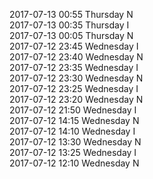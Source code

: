 2017-07-13 00:55 Thursday  N  
2017-07-13 00:35 Thursday  I  
2017-07-13 00:05 Thursday  N  
2017-07-12 23:45 Wednesday  I  
2017-07-12 23:40 Wednesday  N  
2017-07-12 23:35 Wednesday  I  
2017-07-12 23:30 Wednesday  N  
2017-07-12 23:25 Wednesday  I  
2017-07-12 23:20 Wednesday  N  
2017-07-12 21:50 Wednesday  I  
2017-07-12 14:15 Wednesday  N  
2017-07-12 14:10 Wednesday  I  
2017-07-12 13:30 Wednesday  N  
2017-07-12 13:25 Wednesday  I  
2017-07-12 12:10 Wednesday  N  
